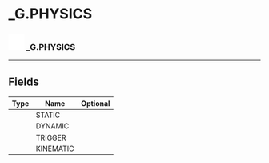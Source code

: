 # _G.PHYSICS

### <img src="../../.gitbook/assets/base.png" width="32" height="32" /> _G.PHYSICS


-----------------
## Fields

| Type   | Name | Optional |
| ------ | ---- | -------: |
|  | STATIC |  |
|  | DYNAMIC |  |
|  | TRIGGER |  |
|  | KINEMATIC |  |
